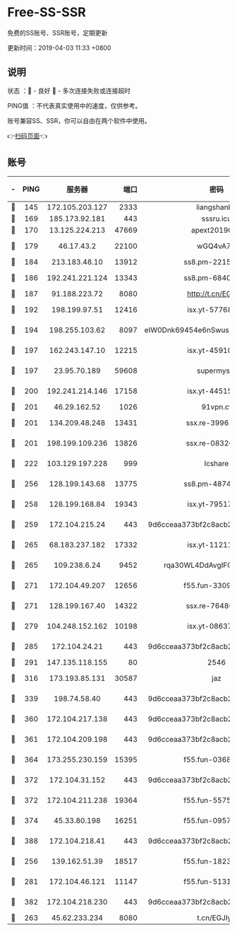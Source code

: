 # Free-SS-SSR

免费的SS账号、SSR账号，定期更新

更新时间：2019-04-03 11:33 +0800

## 说明

状态     ：🙂 - 良好 🙁 - 多次连接失败或连接超时

PING值   ：不代表真实使用中的速度，仅供参考。

账号兼容SS、SSR，你可以自由在两个软件中使用。

👉[扫码页面](https://liesauer.github.io/Free-SS-SSR/)👈

## 账号

|-|PING|服务器|端口|密码|加密方式|区域|
|:----:|:----:|:-----:|-----:|:----:|:----:|:----:|
|🙂|145|172.105.203.127|2333|liangshanbo|chacha20|JP|
|🙂|169|185.173.92.181|443|sssru.icu|rc4-md5|RU|
|🙂|170|13.125.224.213|47669|apext2019001|chacha20|KR|
|🙂|179|46.17.43.2|22100|wGQ4vA7D|aes-256-gcm|RU|
|🙂|184|213.183.48.10|13912|ss8.pm-22156401|rc4-md5|RU|
|🙂|186|192.241.221.124|13343|ss8.pm-68405899|aes-256-cfb|US|
|🙂|187|91.188.223.72|8080|http://t.cn/EGJIyrl|rc4-md5|RU|
|🙂|192|198.199.97.51|12416|isx.yt-57768817|aes-256-cfb|US|
|🙂|194|198.255.103.62|8097|eIW0Dnk69454e6nSwuspv9DmS201tQ0D|aes-256-cfb|US|
|🙂|197|162.243.147.10|12215|isx.yt-45910639|aes-256-cfb|US|
|🙂|197|23.95.70.189|59608|supermyssr|chacha20-ietf|US|
|🙂|200|192.241.214.146|17158|isx.yt-44515301|aes-256-cfb|US|
|🙂|201|46.29.162.52|1026|91vpn.cf|rc4-md5|RU|
|🙂|201|134.209.48.248|13431|ssx.re-39961207|aes-256-cfb|US|
|🙂|201|198.199.109.236|13826|ssx.re-08326008|aes-256-cfb|US|
|🙂|222|103.129.197.228|999|lcshare|aes-256-cfb|US|
|🙂|256|128.199.143.68|13775|ss8.pm-48740881|aes-256-cfb|SG|
|🙂|258|128.199.168.84|19343|isx.yt-79517808|aes-256-cfb|SG|
|🙂|259|172.104.215.24|443|9d6cceaa373bf2c8acb22e60b6a58be6|aes-256-cfb|US|
|🙂|265|68.183.237.182|17332|isx.yt-11211578|aes-256-cfb|SG|
|🙂|265|109.238.6.24|9452|rqa30WL4DdAvgIFG6Fs3znzTa|aes-256-cfb|FR|
|🙂|271|172.104.49.207|12656|f55.fun-33093781|aes-256-cfb|SG|
|🙂|271|128.199.167.40|14322|ssx.re-76486962|aes-256-cfb|SG|
|🙂|279|104.248.152.162|10198|isx.yt-08637279|aes-256-cfb|SG|
|🙂|285|172.104.24.21|443|9d6cceaa373bf2c8acb22e60b6a58be6|aes-256-cfb|US|
|🙂|291|147.135.118.155|80|2546|chacha20|US|
|🙂|316|173.193.85.131|30587|jaz|aes-256-cfb|US|
|🙂|339|198.74.58.40|443|9d6cceaa373bf2c8acb22e60b6a58be6|aes-256-cfb|US|
|🙂|360|172.104.217.138|443|9d6cceaa373bf2c8acb22e60b6a58be6|aes-256-cfb|US|
|🙂|361|172.104.209.198|443|9d6cceaa373bf2c8acb22e60b6a58be6|aes-256-cfb|US|
|🙂|364|173.255.230.159|15395|f55.fun-03681887|aes-256-cfb|US|
|🙂|372|172.104.31.152|443|9d6cceaa373bf2c8acb22e60b6a58be6|aes-256-cfb|US|
|🙂|372|172.104.211.238|19364|f55.fun-55755367|aes-256-cfb|US|
|🙂|374|45.33.80.198|16251|f55.fun-09570077|aes-256-cfb|US|
|🙂|388|172.104.218.41|443|9d6cceaa373bf2c8acb22e60b6a58be6|aes-256-cfb|US|
|🙂|256|139.162.51.39|18517|f55.fun-18237824|aes-256-cfb|SG|
|🙂|281|172.104.46.121|11147|f55.fun-51319184|aes-256-cfb|SG|
|🙂|382|172.104.218.230|443|9d6cceaa373bf2c8acb22e60b6a58be6|aes-256-cfb|US|
|🙁|263|45.62.233.234|8080|t.cn/EGJIyrl|rc4-md5|CA|
